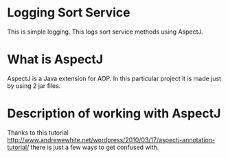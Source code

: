 Logging Sort Service
===============

This is simple logging. This logs sort service methods using AspectJ.


What is AspectJ
===============

AspectJ is a Java extension for AOP. In this particular project it is made just by using 2 jar files.


Description of working with AspectJ
===============

Thanks to this tutorial http://www.andrewewhite.net/wordpress/2010/03/17/aspectj-annotation-tutorial/ there is just a few ways to get confused with.
